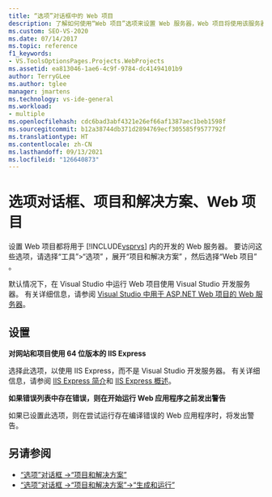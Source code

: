 ```yaml
---
title: “选项”对话框中的 Web 项目
description: 了解如何使用“Web 项目”选项来设置 Web 服务器，Web 项目将使用该服务器在 Visual Studio 中进行开发。
ms.custom: SEO-VS-2020
ms.date: 07/14/2017
ms.topic: reference
f1_keywords:
- VS.ToolsOptionsPages.Projects.WebProjects
ms.assetid: ea813046-1ae6-4c9f-9784-dc41494101b9
author: TerryGLee
ms.author: tglee
manager: jmartens
ms.technology: vs-ide-general
ms.workload:
- multiple
ms.openlocfilehash: cdc6bad3abf4321e26ef66af1387aec1beb1598f
ms.sourcegitcommit: b12a38744db371d2894769ecf305585f9577792f
ms.translationtype: HT
ms.contentlocale: zh-CN
ms.lasthandoff: 09/13/2021
ms.locfileid: "126640873"
---
```

# <a name="options-dialog-box-projects-and-solutions-web-projects"></a>选项对话框、项目和解决方案、Web 项目

设置 Web 项目都将用于 [!INCLUDE[vsprvs](../../code-quality/includes/vsprvs_md.md)] 内的开发的 Web 服务器。 要访问这些选项，请选择“工具”>“选项”  ，展开“项目和解决方案”  ，然后选择“Web 项目”  。

默认情况下，在 Visual Studio 中运行 Web 项目使用 Visual Studio 开发服务器。 有关详细信息，请参阅 [Visual Studio 中用于 ASP.NET Web 项目的 Web 服务器](/previous-versions/aspnet/58wxa9w5\(v\=vs.120\))。

## <a name="settings"></a>设置

**对网站和项目使用 64 位版本的 IIS Express**

选择此选项，以使用 IIS Express，而不是 Visual Studio 开发服务器。 有关详细信息，请参阅 [IIS Express 简介](https://weblogs.asp.net/scottgu/introducing-iis-express)和 [IIS Express 概述](/iis/extensions/introduction-to-iis-express/iis-express-overview)。

**如果错误列表中存在错误，则在开始运行 Web 应用程序之前发出警告**

如果已设置此选项，则在尝试运行存在编译错误的 Web 应用程序时，将发出警告。

## <a name="see-also"></a>另请参阅

- [“选项”对话框 ->“项目和解决方案”](projects-and-solutions-options-dialog-box.md)
- [“选项”对话框 ->“项目和解决方案”->“生成和运行”](options-dialog-box-projects-and-solutions-web-projects.md)
